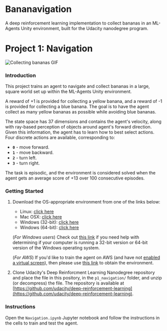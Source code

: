 # Bananavigation
A deep reinforcement learning implementation to collect bananas in an ML-Agents Unity environment, built for the Udacity nanodegree program.

# Project 1: Navigation
![Collecting bananas GIF](CollectingBananas.gif)

### Introduction

This project trains an agent to navigate and collect bananas in a large, square world set up within the ML-Agents Unity environment.

A reward of +1 is provided for collecting a yellow banana, and a reward of -1 is provided for collecting a blue banana. The goal is to have the agent collect as many yellow bananas as possible while avoiding blue bananas.

The state space has 37 dimensions and contains the agent's velocity, along with ray-based perception of objects around agent's forward direction. Given this information, the agent has to learn how to best select actions. Four discrete actions are available, corresponding to:
- **`0`** - move forward.
- **`1`** - move backward.
- **`2`** - turn left.
- **`3`** - turn right.

The task is episodic, and the environment is considered solved when the agent gets an average score of +13 over 100 consecutive episodes.

### Getting Started

1. Download the OS-appropriate environment from one of the links below:
    - Linux: [click here](https://s3-us-west-1.amazonaws.com/udacity-drlnd/P1/Banana/Banana_Linux.zip)
    - Mac OSX: [click here](https://s3-us-west-1.amazonaws.com/udacity-drlnd/P1/Banana/Banana.app.zip)
    - Windows (32-bit): [click here](https://s3-us-west-1.amazonaws.com/udacity-drlnd/P1/Banana/Banana_Windows_x86.zip)
    - Windows (64-bit): [click here](https://s3-us-west-1.amazonaws.com/udacity-drlnd/P1/Banana/Banana_Windows_x86_64.zip)

    (_For Windows users_) Check out [this link](https://support.microsoft.com/en-us/help/827218/how-to-determine-whether-a-computer-is-running-a-32-bit-version-or-64) if you need help with determining if your computer is running a 32-bit version or 64-bit version of the Windows operating system.

    (_For AWS_) If you'd like to train the agent on AWS (and have not [enabled a virtual screen](https://github.com/Unity-Technologies/ml-agents/blob/master/docs/Training-on-Amazon-Web-Service.md)), then please use [this link](https://s3-us-west-1.amazonaws.com/udacity-drlnd/P1/Banana/Banana_Linux_NoVis.zip) to obtain the environment.

2. Clone Udacity's Deep Reinforcment Learning Nanodegree repository and place the file in this pository, in the `p1_navigation/` folder, and unzip (or decompress) the file. The repository is available at [https://github.com/udacity/deep-reinforcement-learning](https://github.com/udacity/deep-reinforcement-learning).

### Instructions

Open the `Navigation.ipynb` Jupyter notebook and follow the instructions in the cells to train and test the agent.
